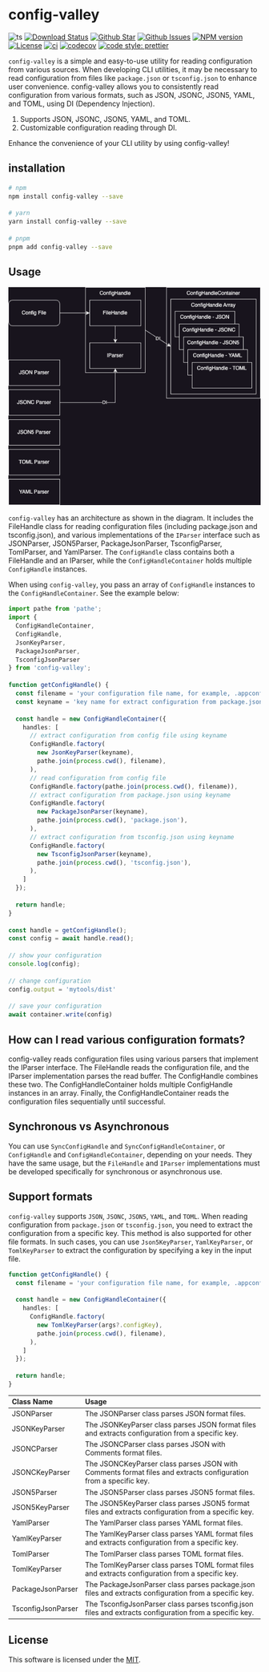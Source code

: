 # config-valley

![ts](https://flat.badgen.net/badge/Built%20With/TypeScript/blue)
[![Download Status](https://img.shields.io/npm/dw/config-valley.svg)](https://npmcharts.com/compare/config-valley?minimal=true)
[![Github Star](https://img.shields.io/github/stars/imjuni/config-valley.svg?style=popout)](https://github.com/imjuni/config-valley)
[![Github Issues](https://img.shields.io/github/issues-raw/imjuni/config-valley.svg)](https://github.com/imjuni/config-valley/issues)
[![NPM version](https://img.shields.io/npm/v/config-valley.svg)](https://www.npmjs.com/package/config-valley)
[![License](https://img.shields.io/npm/l/config-valley.svg)](https://github.com/imjuni/config-valley/blob/master/LICENSE)
[![ci](https://github.com/imjuni/config-valley/actions/workflows/ci.yml/badge.svg)](https://github.com/imjuni/config-valley/actions/workflows/ci.yml)
[![codecov](https://codecov.io/gh/imjuni/config-valley/branch/master/graph/badge.svg?token=DADV7ss5bh)](https://codecov.io/gh/imjuni/config-valley)
[![code style: prettier](https://img.shields.io/badge/code_style-prettier-ff69b4.svg?style=flat-square)](https://github.com/prettier/prettier)

`config-valley` is a simple and easy-to-use utility for reading configuration from various sources. When developing CLI utilities, it may be necessary to read configuration from files like `package.json` or `tsconfig.json` to enhance user convenience. config-valley allows you to consistently read configuration from various formats, such as JSON, JSONC, JSON5, YAML, and TOML, using DI (Dependency Injection).

 1. Supports JSON, JSONC, JSON5, YAML, and TOML.
 2. Customizable configuration reading through DI.

Enhance the convenience of your CLI utility by using config-valley!

## installation

```bash
# npm
npm install config-valley --save

# yarn
yarn install config-valley --save

# pnpm
pnpm add config-valley --save
```

## Usage

![architecture](media/di-architecture.png)

`config-valley` has an architecture as shown in the diagram. It includes the FileHandle class for reading configuration files (including package.json and tsconfig.json), and various implementations of the `IParser` interface such as JSONParser, JSON5Parser, PackageJsonParser, TsconfigParser, TomlParser, and YamlParser. The `ConfigHandle` class contains both a FileHandle and an IParser, while the `ConfigHandleContainer` holds multiple `ConfigHandle` instances.

When using `config-valley`, you pass an array of `ConfigHandle` instances to the `ConfigHandleContainer`. See the example below:

```ts
import pathe from 'pathe';
import { 
  ConfigHandleContainer, 
  ConfigHandle,
  JsonKeyParser,
  PackageJsonParser,
  TsconfigJsonParser
} from 'config-valley';

function getConfigHandle() {
  const filename = 'your configuration file name, for example, .appconfig';
  const keyname = 'key name for extract configuration from package.json or tsconfig.json';

  const handle = new ConfigHandleContainer({
    handles: [
      // extract configuration from config file using keyname
      ConfigHandle.factory(
        new JsonKeyParser(keyname),
        pathe.join(process.cwd(), filename),
      ),
      // read configuration from config file
      ConfigHandle.factory(pathe.join(process.cwd(), filename)),
      // extract configuration from package.json using keyname
      ConfigHandle.factory(
        new PackageJsonParser(keyname),
        pathe.join(process.cwd(), 'package.json'),
      ),
      // extract configuration from tsconfig.json using keyname
      ConfigHandle.factory(
        new TsconfigJsonParser(keyname),
        pathe.join(process.cwd(), 'tsconfig.json'),
      ),
    ]
  });

  return handle;
}

const handle = getConfigHandle();
const config = await handle.read();

// show your configuration
console.log(config);

// change configuration
config.output = 'mytools/dist'

// save your configuration
await container.write(config)
```

## How can I read various configuration formats?

config-valley reads configuration files using various parsers that implement the IParser interface. The FileHandle reads the configuration file, and the IParser implementation parses the read buffer. The ConfigHandle combines these two. The ConfigHandleContainer holds multiple ConfigHandle instances in an array. Finally, the ConfigHandleContainer reads the configuration files sequentially until successful.

## Synchronous vs Asynchronous

You can use `SyncConfigHandle` and `SyncConfigHandleContainer`, or `ConfigHandle` and `ConfigHandleContainer`, depending on your needs. They have the same usage, but the `FileHandle` and `IParser` implementations must be developed specifically for synchronous or asynchronous use.

## Support formats

`config-valley` supports `JSON`, `JSONC`, `JSON5`, `YAML`, and `TOML`. When reading configuration from `package.json` or `tsconfig.json`, you need to extract the configuration from a specific key. This method is also supported for other file formats. In such cases, you can use `Json5KeyParser`, `YamlKeyParser`, or `TomlKeyParser` to extract the configuration by specifying a key in the input file.

```ts
function getConfigHandle() {
  const filename = 'your configuration file name, for example, .appconfig';

  const handle = new ConfigHandleContainer({
    handles: [
      ConfigHandle.factory(
        new TomlKeyParser(args?.configKey),
        pathe.join(process.cwd(), filename),
      ),
    ]
  });

  return handle;
}
```

| Class Name | Usage |
| :- | :- |
| JSONParser | The JSONParser class parses JSON format files. |
| JSONKeyParser | The JSONKeyParser class parses JSON format files and extracts configuration from a specific key. |
| JSONCParser | The JSONCParser class parses JSON with Comments format files. |
| JSONCKeyParser | The JSONCKeyParser class parses JSON with Comments format files and extracts configuration from a specific key. |
| JSON5Parser | The JSON5Parser class parses JSON5 format files. |
| JSON5KeyParser | The JSON5KeyParser class parses JSON5 format files and extracts configuration from a specific key. |
| YamlParser | The YamlParser class parses YAML format files. |
| YamlKeyParser | The YamlKeyParser class parses YAML format files and extracts configuration from a specific key. |
| TomlParser | The TomlParser class parses TOML format files. |
| TomlKeyParser | The TomlKeyParser class parses TOML format files and extracts configuration from a specific key. |
| PackageJsonParser | The PackageJsonParser class parses package.json files and extracts configuration from a specific key. |
| TsconfigJsonParser | The TsconfigJsonParser class parses tsconfig.json files and extracts configuration from a specific key. |

## License

This software is licensed under the [MIT](LICENSE).
